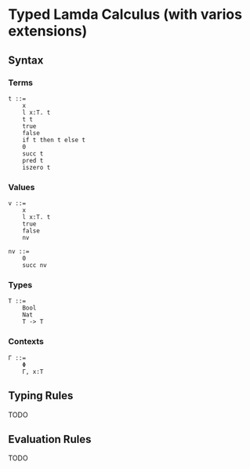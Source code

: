 # Typed Lamda Calculus (with varios extensions)

## Syntax

### Terms

```
t ::=
    x
    l x:T. t
    t t
    true
    false
    if t then t else t
    0
    succ t
    pred t
    iszero t
```

### Values

```
v ::=
    x
    l x:T. t
    true
    false
    nv
    
nv ::=
    0
    succ nv
```

### Types

```
T ::=
    Bool
    Nat
    T -> T
```

### Contexts

```
Γ ::=
    Φ
    Γ, x:T
```

## Typing Rules

TODO

## Evaluation Rules

TODO
